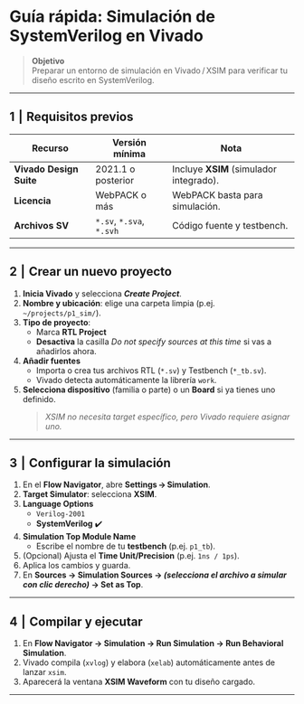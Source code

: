 # Guía rápida: Simulación de **SystemVerilog** en **Vivado**

> **Objetivo**  
> Preparar un entorno de simulación en Vivado / XSIM para verificar tu diseño escrito en SystemVerilog.

---

## 1  |  Requisitos previos
| Recurso | Versión mínima | Nota |
|---------|----------------|------|
| **Vivado Design Suite** | 2021.1 o posterior | Incluye **XSIM** (simulador integrado). |
| **Licencia** | WebPACK o más | WebPACK basta para simulación. |
| **Archivos SV** | `*.sv`, `*.sva`, `*.svh` | Código fuente y testbench. |

---

## 2  |  Crear un nuevo proyecto

1. **Inicia Vivado** y selecciona **_Create Project_**.  
2. **Nombre y ubicación**: elige una carpeta limpia (p.ej. `~/projects/p1_sim/`).  
3. **Tipo de proyecto**:  
   - Marca **RTL Project**  
   - **Desactiva** la casilla _Do not specify sources at this time_ si vas a añadirlos ahora.  
4. **Añadir fuentes**  
   - Importa o crea tus archivos RTL (`*.sv`) y Testbench (`*_tb.sv`).  
   - Vivado detecta automáticamente la librería `work`.  
5. **Selecciona dispositivo** (familia o parte) o un **Board** si ya tienes uno definido.  
   > *XSIM no necesita target específico, pero Vivado requiere asignar uno.*

---

## 3  |  Configurar la simulación

1. En el **Flow Navigator**, abre **Settings → Simulation**.  
2. **Target Simulator**: selecciona **XSIM**.  
3. **Language Options**  
   - `Verilog-2001`  
   - **SystemVerilog** ✔️  
4. **Simulation Top Module Name**  
   - Escribe el nombre de tu **testbench** (p.ej. `p1_tb`).  
5. (Opcional) Ajusta el **Time Unit/Precision** (p.ej. `1ns / 1ps`).  
6. Aplica los cambios y guarda.
7. En **Sources → Simulation Sources → *(selecciona el archivo a simular con clic derecho)* → Set as Top**.

---

## 4  |  Compilar y ejecutar

1. En **Flow Navigator → Simulation → Run Simulation → Run Behavioral Simulation**.  
2. Vivado compila (`xvlog`) y elabora (`xelab`) automáticamente antes de lanzar `xsim`.  
3. Aparecerá la ventana **XSIM Waveform** con tu diseño cargado.


---